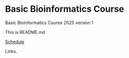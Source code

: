 # Basic Bioinformatics Course 

Basic Bioinformatics Course 2025 version 1

This is README.md 

[Schedule](schedule.html)

Links.


